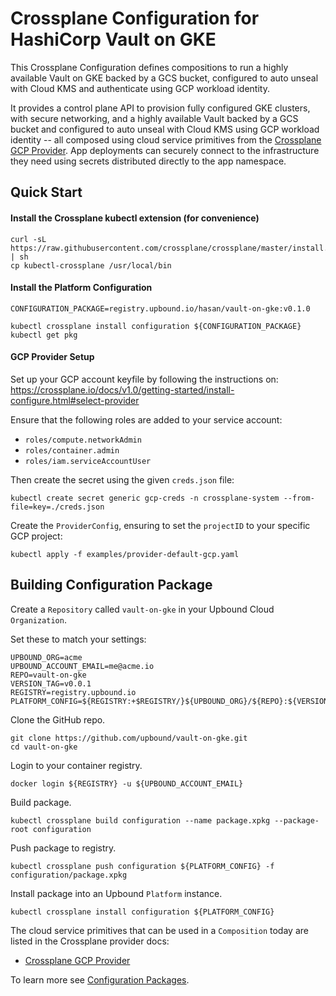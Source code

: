 # Crossplane Configuration for HashiCorp Vault on GKE

This Crossplane Configuration defines compositions to run
a highly available Vault on GKE backed by a GCS bucket, configured to
auto unseal with Cloud KMS and authenticate using GCP workload identity.

It provides a control plane API to provision fully configured GKE clusters,
with secure networking, and a highly available Vault backed by a GCS bucket and
configured to auto unseal with Cloud KMS using GCP workload identity -- all
composed using cloud service primitives from the [Crossplane GCP
Provider](https://doc.crds.dev/github.com/crossplane/provider-gcp). App
deployments can securely connect to the infrastructure they need using
secrets distributed directly to the app namespace.

## Quick Start

#### Install the Crossplane kubectl extension (for convenience)

```console
curl -sL https://raw.githubusercontent.com/crossplane/crossplane/master/install.sh | sh
cp kubectl-crossplane /usr/local/bin
```

#### Install the Platform Configuration

```console
CONFIGURATION_PACKAGE=registry.upbound.io/hasan/vault-on-gke:v0.1.0

kubectl crossplane install configuration ${CONFIGURATION_PACKAGE}
kubectl get pkg
```

#### GCP Provider Setup

Set up your GCP account keyfile by following the instructions on:
https://crossplane.io/docs/v1.0/getting-started/install-configure.html#select-provider

Ensure that the following roles are added to your service account:

* `roles/compute.networkAdmin`
* `roles/container.admin`
* `roles/iam.serviceAccountUser`

Then create the secret using the given `creds.json` file:

```console
kubectl create secret generic gcp-creds -n crossplane-system --from-file=key=./creds.json
```

Create the `ProviderConfig`, ensuring to set the `projectID` to your specific GCP project:

```console
kubectl apply -f examples/provider-default-gcp.yaml
```

## Building Configuration Package

Create a `Repository` called `vault-on-gke` in your Upbound Cloud `Organization`.

Set these to match your settings:

```console
UPBOUND_ORG=acme
UPBOUND_ACCOUNT_EMAIL=me@acme.io
REPO=vault-on-gke
VERSION_TAG=v0.0.1
REGISTRY=registry.upbound.io
PLATFORM_CONFIG=${REGISTRY:+$REGISTRY/}${UPBOUND_ORG}/${REPO}:${VERSION_TAG}
```

Clone the GitHub repo.

```console
git clone https://github.com/upbound/vault-on-gke.git
cd vault-on-gke
```

Login to your container registry.

```console
docker login ${REGISTRY} -u ${UPBOUND_ACCOUNT_EMAIL}
```

Build package.

```console
kubectl crossplane build configuration --name package.xpkg --package-root configuration
```

Push package to registry.

```console
kubectl crossplane push configuration ${PLATFORM_CONFIG} -f configuration/package.xpkg
```

Install package into an Upbound `Platform` instance.

```console
kubectl crossplane install configuration ${PLATFORM_CONFIG}
```

The cloud service primitives that can be used in a `Composition` today are
listed in the Crossplane provider docs:

* [Crossplane GCP Provider](https://doc.crds.dev/github.com/crossplane/provider-gcp)

To learn more see [Configuration
Packages](https://crossplane.io/docs/v0.14/getting-started/package-infrastructure.html).
